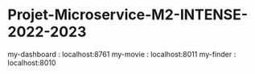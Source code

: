 # Projet-Microservice-M2-INTENSE-2022-2023

my-dashboard : localhost:8761
my-movie : localhost:8011
my-finder : localhost:8010
